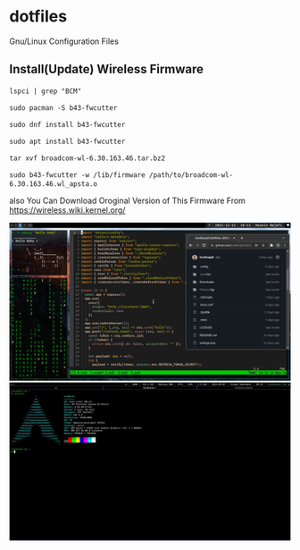 # dotfiles

Gnu/Linux Configuration Files

## Install(Update) Wireless Firmware

```
lspci | grep "BCM"
```

```
sudo pacman -S b43-fwcutter
```

```
sudo dnf install b43-fwcutter
```

```
sudo apt install b43-fwcutter
```

```
tar xvf broadcom-wl-6.30.163.46.tar.bz2
```

```
sudo b43-fwcutter -w /lib/firmware /path/to/broadcom-wl-6.30.163.46.wl_apsta.o
```

also You Can Download Oroginal Version of This Firmware From https://wireless.wiki.kernel.org/

![ScreenShot](./15122021_181335.jpg)
![ScreenShot2](./02092022_095307.jpg)


